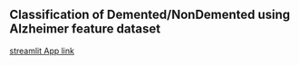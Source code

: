 ## Classification of Demented/NonDemented using Alzheimer feature dataset

[streamlit App link](https://share.streamlit.io/harsha18395/my-projects/main/Alzheimers_Project/AlFeatures/Project_AlFeatures.py)

